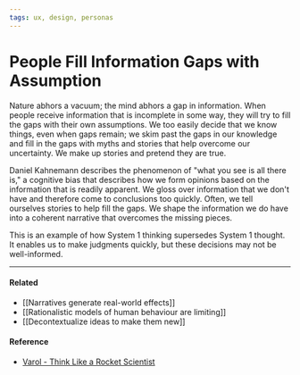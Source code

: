 ```yaml
---
tags: ux, design, personas
---
```


# People Fill Information Gaps with Assumption

Nature abhors a vacuum; the mind abhors a gap in information. When people
receive information that is incomplete in some way, they will try to fill the
gaps with their own assumptions. We too easily decide that we know things, even
when gaps remain; we skim past the gaps in our knowledge and fill in the gaps
with myths and stories that help overcome our uncertainty. We make up stories
and pretend they are true.

Daniel Kahnemann describes the phenomenon of "what you see is all there is," a
cognitive bias that describes how we form opinions based on the information that
is readily apparent. We gloss over information that we don't have and therefore
come to conclusions too quickly. Often, we tell ourselves stories to help fill
the gaps. We shape the information we do have into a coherent narrative that
overcomes the missing pieces.

This is an example of how System 1 thinking supersedes System 1 thought. It
enables us to make judgments quickly, but these decisions may not be
well-informed.

---

#### Related

- [[Narratives generate real-world effects]]
- [[Rationalistic models of human behaviour are limiting]]
- [[Decontextualize ideas to make them new]]

#### Reference

- [Varol - Think Like a Rocket Scientist](https://publish.obsidian.md/mobydiction/Varol+-+Think+Like+a+Rocket+Scientist)
